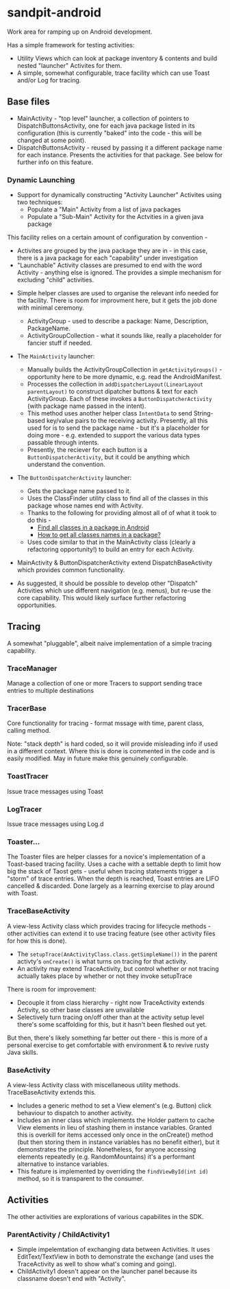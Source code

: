 # sandpit-android
Work area for ramping up on Android development.

Has a simple framework for testing activities:
* Utility Views which can look at package inventory & contents and build nested "launcher" Activites for them.
* A simple, somewhat configurable, trace facility which can use Toast and/or Log for tracing.



## Base files

* MainActivity - "top level" launcher, a collection of pointers to DispatchButtonsActivity, one for each java package listed in its configuration (this is currently "baked" into the code - this will be changed at some point). 
* DispatchButtonsActivity - reused by passing it a different package name for each instance. Presents the activities for that package. See below for further info on this feature.   

### Dynamic Launching 
* Support for dynamically constructing "Activity Launcher" Activites using two techniques: 
  - Populate a "Main" Activity from a list of java packages
  - Populate a "Sub-Main" Activity for the Actvities in a given java package  

This facility relies on a certain amount of configuration by convention -
  - Activites are grouped by the java package they are in - in this case, there is a java package for each "capability" under investigation
  - "Launchable" Activity classes are presumed to end with the word Activity - anything else is ignored.  The provides a simple mechanism for excluding "child" activities.

* Simple helper classes are used to organise the relevant info needed for the facility.  There is room for improvment here, but it gets the job done with minimal ceremony.
  - ActivityGroup - used to describe a package: Name, Description, PackageName.
  - ActivityGroupCollection - what it sounds like, really a placeholder for fancier stuff if needed.

* The `MainActivity` launcher: 
  - Manually builds the ActivityGroupCollection in `getActivityGroups()` - opportunity here to be more dynamic, e.g. read the AndroidManifest.
  - Processes the collection in `addDispatcherLayout(LinearLayout parentLayout)` to construct dipatcher buttons & text for each ActivityGroup. Each of these invokes a `ButtonDispatcherActivity` (with package name passed in the intent).
  - This method uses another helper class `IntentData` to send String-based key/value pairs to the receiving activity.  Presently, all this used for is to send the package name - but it's a placeholder for doing more - e.g. extended to support the various data types passable through intents.
  - Presently, the reciever for each button is a `ButtonDispatcherActivity`, but it could be anything which understand the convention.

* The  `ButtonDispatcherActivity` launcher:
  - Gets the package name passed to it.
  - Uses the ClassFinder utility class to find all of the classes in this package whose names end with Activity.
  - Thanks to the following for providing almost all of of what it took to do this  - 
    - [Find all classes in a package in Android](http://stackoverflow.com/questions/15446036/find-all-classes-in-a-package-in-android)
    - [How to get all classes names in a package?](http://stackoverflow.com/questions/15519626/how-to-get-all-classes-names-in-a-package)
  - Uses code similar to that in the MainActivity class (clearly a refactoring opportunity!) to build an entry for each Activity.

* MainActivity & ButtonDispatcherActivity extend DispatchBaseActivity which provides common functionality.
* As suggested, it should be possible to develop other "Dispatch" Activities which use different navigation (e.g. menus), but re-use the core capability.  This would likely surface further refactoring  opportunities.

## Tracing
A somewhat "pluggable", albeit naive implementation of a simple tracing capability.

### TraceManager
Manage a collection of one or more Tracers to support sending trace entries to multiple destinations

### TracerBase
Core functionality for tracing - format mssage with time, parent class, calling method. 

Note: "stack depth" is hard coded, so it will provide misleading info if used in a different context. Where this is done is commented in the code and is easily modified.  May in future make this genuinely configurable.

### ToastTracer
Issue trace messages using Toast

### LogTracer
Issue trace messages using Log.d

### Toaster...
The Toaster files are helper classes for a novice's implementation of a Toast-based tracing facility.  Uses a cache with a settable depth to limit how big the stack of Taost gets - useful when tracing statements trigger a "storm" of trace entries.  When the depth is reached, Toast entries are LIFO cancelled & discarded.  Done largely as a learning exercise to play around with Toast.

### TraceBaseActivity
A  view-less Activity class which provides tracing for lifecycle methods - other activities can extend it to use tracing feature (see other activity files for how this is done).  

* The `setupTrace(AnActivityClass.class.getSimpleName())` in the parent activty's `onCreate()` is what turns on tracing for that activity. 
* An activity may extend TraceActivity, but control whether or not tracing actually takes place by whether or not they invoke setupTrace

There is room for improvement:

* Decouple it from class hierarchy - right now TraceActivity extends Activity, so other base classes are unvailable
* Selectively turn tracing on/off other than at the activity setup level there's some scaffolding for this, but it hasn't been fleshed out yet.

But then, there's likely something far better out there - this is more of a personal exercise to get comfortable with environment & to revive rusty Java skills. 

### BaseActivity

A view-less Activity class with miscellaneous utility methods.  TraceBaseActivity extends this.

* Includes a generic method to set a View element's (e.g. Button) click behaviour to dispatch to another activity.  
* Includes an inner class which implements the Holder pattern to cache View elements in lieu of stashing them in instance variables. Granted this is overkill for items accessed only once in the onCreate() method (but then storing them in instance variables has no benefit either), but it demonstrates the principle.  Nonetheless, for anyone accessing elements repeatedly (e.g. RandomMountains) it's a performant alternative to instance variables.
* This feature is implemented by overriding the `findViewById(int id)` method, so it is transparent to the consumer.  


## Activities

The other activities are explorations of various capabilites in the SDK.
### ParentActivity / ChildActivity1

* Simple impelemtation of exchanging data between Activities.  It uses EditText/TextView in both to demonstrate the exchange (and uses the TraceActivity as well to show what's coming and going). 
* ChildActivity1 doesn't appear on the launcher panel because its classname doesn't end with "Activity".

